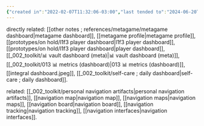 ```yaml
---
{"created in":"2022-02-07T11:32:06-03:00","last tended to":"2024-06-20T17:03:36-03:00","tags":["🌱","UIdesign"],"dg-publish":true,"relevancescore":90,"permalink":"/concepts/dashboards/","dgPassFrontmatter":true,"created":"2022-02-07T11:32:06.235-03:00","updated":"2024-08-19T03:05:40.871-03:00"}
---
```


directly related: [[other notes ; references/metagame/metagame dashboard\|metagame dashboard]], [[metagame profile\|metagame profile]], [[prototypes/on hold/l1f3 player dashboard\|l1f3 player dashboard]], [[prototypes/on hold/l1f3 player dashboard\|player dashboard]], [[_002_toolkit/📊 vault dashboard (meta)\|📊 vault dashboard (meta)]], [[_002_toolkit/013 📊 metrics (dashboard)\|013 📊 metrics (dashboard)]], [[integral dashboard.jpeg]], [[_002_toolkit/self-care ; daily dashboard\|self-care ; daily dashboard]].

related: [[_002_toolkit/personal navigation artifacts\|personal navigation artifacts]], [[navigation map\|navigation map]], [[navigation maps\|navigation maps]], [[navigation board\|navigation board]], [[navigation tracking\|navigation tracking]], [[navigation interfaces\|navigation interfaces]].